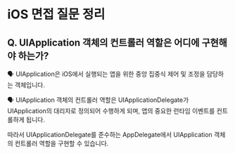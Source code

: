 # iOS 면접 질문 정리

## Q. UIApplication 객체의 컨트롤러 역할은 어디에 구현해야 하는가?

🗣️ UIApplication은 iOS에서 실행되는 앱을 위한 중앙 집중식 제어 및 조정을 담당하는 객체입니다.

🗣️ UIApplication 객체의 컨트롤러 역할은 UIApplicationDelegate가 UIApplication의 대리자로 정의되어 수행하게 되며, 앱의 중요한 런타임 이벤트를 컨트롤하게 됩니다.

따라서 UIApplicationDelegate를 준수하는 AppDelegate에서 UIApplication 객체의 컨트롤러 역할을 구현할 수 있습니다.
